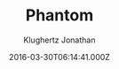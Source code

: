 ---
layout: JamstackTheme
title: Phantom
github: https://github.com/klugjo/hexo-theme-phantom
demo: https://www.codeblocq.com/assets/projects/hexo-theme-phantom/
author: Klughertz Jonathan
ssg: Hexo
date: 2016-03-30T06:14:41.000Z
description: Hexo implementation of Phantom (https://html5up.net/phantom)
stale: true
---